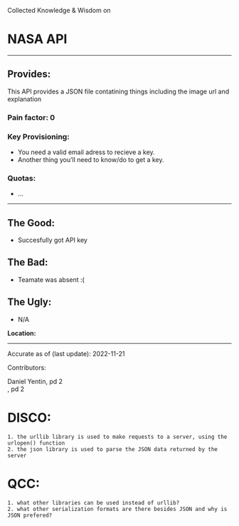 Collected Knowledge & Wisdom on
# NASA API
---
## Provides:
This API provides a JSON file contatining things including the image url and explanation


### Pain factor: 0

### Key Provisioning: 

- You need a valid email adress to recieve a key.
- Another thing you’ll need to know/do to get a key.


### Quotas:
- ...

---

## The Good:
- Succesfully got API key
## The Bad:
- Teamate was absent :(
## The Ugly:
- N/A


**Location:** 

---

Accurate as of (last update):    2022-11-21

Contributors:

Daniel Yentin, pd 2  
<Frist> <Lsat>, pd 2  

# DISCO: 
    1. the urllib library is used to make requests to a server, using the urlopen() function
    2. the json library is used to parse the JSON data returned by the server

# QCC: 
    1. what other libraries can be used instead of urllib?
    2. what other serialization formats are there besides JSON and why is JSON prefered? 